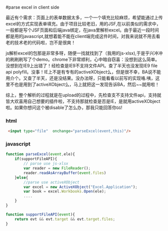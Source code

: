 [//]: <> ({createTime:'2017-11-22T07:42:17.827Z'})

#parse excel in client side

最近有个需求：页面上的表单数据太多，一个一个填充比较麻烦，希望能通过上传excel的方式实现表单填充。由于项目比较老旧，用的JSF,在以前类似的需求中，一般都是写个JSF页面和后端java绑定，在java里解析excel。由于最近一段时间都是用的javascript,就想着能不能在client端完成这件时间，对我来说就不用去看老的技术老的代码啦，岂不是很爽！


js解析excel的包那是非常多呀，随便一找就找到了（我用的js-xlsx),于是乎兴冲冲的刷刷刷写了个demo。chrome下非常顺利，心中暗自窃喜：没想到这么简单。没想到在IE9上出错了！经检查是IE9不支持文件API。查了半天也没发现IE9 file api polyfill。没事！IE上不是有专有的activeXObject么，但是很不幸，BA说不能用介个。又查了半天，还是没结果。没办法呀，只能看看以前写的实现咯.咦，这里不也是用到了activeXObject么，马上就把这一发现告诉BA，然后~~就用啦！


综上，整个解析的过程就是在upload的过程中，先检查支不支持文件api，支持就皆大欢喜用自己想要的插件啦，不支持那就检查是否是IE，是就用activeXObject啦。如果你想问这个被disable了怎么办，那我只能回答你`GG`!




### html
````html
 <input type="file"  onchange="parseExcel(event,this)"/>
````

### javascript
````javascript
function parseExcel(event,ele){
    if(supportFileAPI){
        // parse use js-xlsx
        var reader = new FileReader();
        reader.readAsArrayBuffer(event.files)
    }else{
        //parse use activeXObject
        var excel = new ActiveXObject("Excel.Application");
        var book = excel.Workbooks.Open(ele);
        ....
    }
}

function supportFileAPI(event){
    return evt && evt.target && evt.target.files;
}


````



